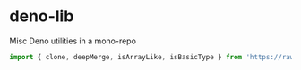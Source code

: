 # deno-lib

Misc Deno utilities in a mono-repo

```javascript
import { clone, deepMerge, isArrayLike, isBasicType } from 'https://raw.githubusercontent.com/tracker1/deno-lib/main/utils/mod.ts';
```
